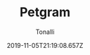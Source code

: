 ---
title: 'Petgram'
date: 2019-11-05T21:19:08.657Z
description: 'Una red social para mascotas creada con React y GraphQL. Se implemento autenticación con JWT (JSON Web Tokens).'
author: 'Tonalli'
twitterUser: 'TuentyFaiv'
banner: ./petgram.png
color: '#b500b5'
url: 'https://petgramtf.now.sh/'
---